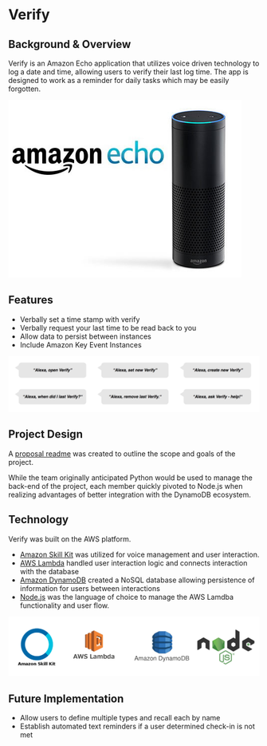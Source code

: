 # Verify

## Background & Overview

Verify is an Amazon Echo application that utilizes voice driven technology to log a date and time, allowing users to verify their last log time. The app is designed to work as a reminder for daily tasks which may be easily forgotten.

![Amazon Echo](./docs/echo.jpg)

## Features

- Verbally set a time stamp with verify
- Verbally request your last time to be read back to you
- Allow data to persist between instances
- Include Amazon Key Event Instances

![Utterances](./docs/utterances.png)

## Project Design

A [proposal readme](./docs/README.md) was created to outline the scope and goals of the project.

While the team originally anticipated Python would be used to manage the back-end of the project, each member quickly pivoted to Node.js when realizing advantages of better integration with the DynamoDB ecosystem.

## Technology

Verify was built on the AWS platform.

- [Amazon Skill Kit](https://developer.amazon.com/alexa-skills-kit) was utilized for voice management and user interaction.  
- [AWS Lambda](https://aws.amazon.com/lambda/) handled user interaction logic and connects interaction with the database
- [Amazon DynamoDB](https://aws.amazon.com/dynamodb/) created a NoSQL database allowing persistence of information for users between interactions
- [Node.js](https://nodejs.org/en/) was the language of choice to manage the AWS Lamdba functionality and user flow.

![Technologies](./docs/technologies.png)

## Future Implementation

- Allow users to define multiple types and recall each by name
- Establish automated text reminders if a user determined check-in is not met
